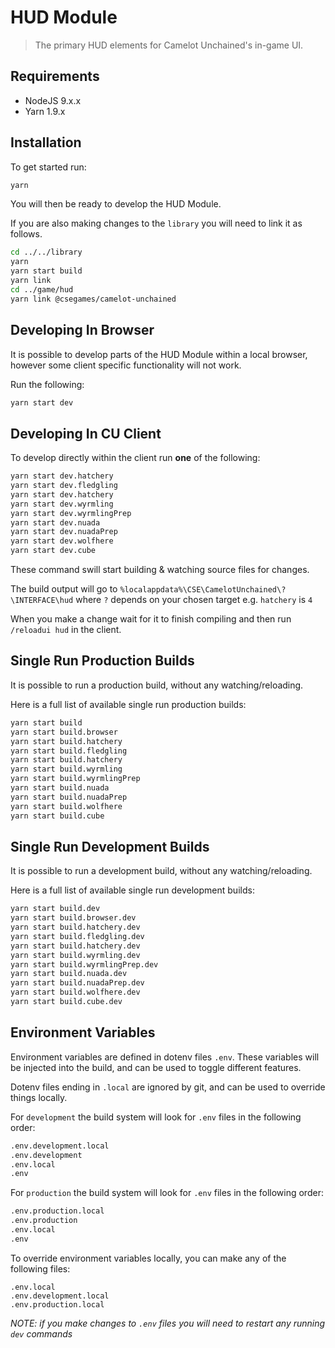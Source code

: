# HUD Module

> The primary HUD elements for Camelot Unchained's in-game UI.

## Requirements

* NodeJS 9.x.x
* Yarn 1.9.x

## Installation

To get started run:

```sh
yarn
```

You will then be ready to develop the HUD Module.

If you are also making changes to the `library` you will need to link it as follows.

```sh
cd ../../library
yarn
yarn start build
yarn link
cd ../game/hud
yarn link @csegames/camelot-unchained
```

## Developing In Browser

It is possible to develop parts of the HUD Module within a local browser,
however some client specific functionality will not work.

Run the following:

```sh
yarn start dev
```

## Developing In CU Client

To develop directly within the client run **one** of the following:

```sh
yarn start dev.hatchery
yarn start dev.fledgling
yarn start dev.hatchery
yarn start dev.wyrmling
yarn start dev.wyrmlingPrep
yarn start dev.nuada
yarn start dev.nuadaPrep
yarn start dev.wolfhere
yarn start dev.cube
```

These command swill start building & watching source files for changes.

The build output will go to `%localappdata%\CSE\CamelotUnchained\?\INTERFACE\hud` where `?` depends on
your chosen target e.g. `hatchery` is `4`

When you make a change wait for it to finish compiling and then run `/reloadui hud` in the client.

## Single Run Production Builds

It is possible to run a production build, without any watching/reloading.

Here is a full list of available single run production builds:

```sh
yarn start build
yarn start build.browser
yarn start build.hatchery
yarn start build.fledgling
yarn start build.hatchery
yarn start build.wyrmling
yarn start build.wyrmlingPrep
yarn start build.nuada
yarn start build.nuadaPrep
yarn start build.wolfhere
yarn start build.cube
```

## Single Run Development Builds

It is possible to run a development build, without any watching/reloading.

Here is a full list of available single run development builds:

```sh
yarn start build.dev
yarn start build.browser.dev
yarn start build.hatchery.dev
yarn start build.fledgling.dev
yarn start build.hatchery.dev
yarn start build.wyrmling.dev
yarn start build.wyrmlingPrep.dev
yarn start build.nuada.dev
yarn start build.nuadaPrep.dev
yarn start build.wolfhere.dev
yarn start build.cube.dev
```

## Environment Variables

Environment variables are defined in dotenv files `.env`. These variables will be injected
into the build, and can be used to toggle different features.

Dotenv files ending in `.local` are ignored by git, and can be used to override things locally.

For `development` the build system will look for `.env` files in the following order:

```sh
.env.development.local
.env.development
.env.local
.env
```

For `production` the build system will look for `.env` files in the following order:

```sh
.env.production.local
.env.production
.env.local
.env
```

To override environment variables locally, you can make any of the following files:

```
.env.local
.env.development.local
.env.production.local
```

*NOTE: if you make changes to `.env` files you will need to restart any running `dev` commands*
